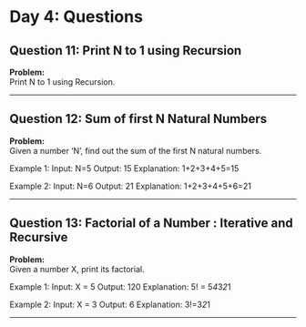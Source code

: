 # Day 4: Questions

## Question 11: Print N to 1 using Recursion

**Problem:**  
Print N to 1 using Recursion.

---

## Question 12: Sum of first N Natural Numbers

**Problem:**  
Given a number ‘N’, find out the sum of the first N natural numbers.

Example 1:
Input: N=5
Output: 15
Explanation: 1+2+3+4+5=15

Example 2:
Input: N=6
Output: 21
Explanation: 1+2+3+4+5+6=21

---

## Question 13: Factorial of a Number : Iterative and Recursive

**Problem:**  
Given a number X, print its factorial.

Example 1:
Input: X = 5
Output: 120
Explanation: 5! = 5*4*3*2*1

Example 2:
Input: X = 3
Output: 6
Explanation: 3!=3*2*1

---
